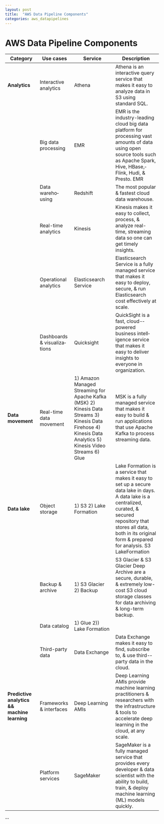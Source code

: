```yaml
---
layout: post
title:  "AWS Data Pipeline Components"
categories: aws_datapipelines
---
```


# AWS Data Pipeline Components

| Category | Use cases | Service | Descri­ption |
| --- | --- | --- | --- |
| **Analytics** | Intera­ctive analytics | Athena | Athena is an intera­ctive query service that makes it easy to analyze data in S3 using standard SQL. 
| | Big data processing | EMR | EMR is the indust­ry-­leading cloud big data platform for processing vast amounts of data using open source tools such as Apache Spark, Hive, HBase,­Flink, Hudi, & Presto. EMR
| | Data wareho­using | Redshift | The most popular & fastest cloud data warehouse. |
| |	Real-time analytics |Kinesis | Kinesis makes it easy to collect, process, & analyze real-time, streaming data so one can get timely insights. |
| | Operat­ional analytics | Elasti­csearch Service | Elasti­csearch Service is a fully managed service that makes it easy to deploy, secure, & run Elasti­csearch cost effect­ively at scale.|
| | Dashboards & visual­iza­tions |Quicksight | QuickSight is a fast, cloud-­powered business intell­igence service that makes it easy to deliver insights to everyone in organi­zation. |
| **Data movement** | Real-time data movement | 1) Amazon Managed Streaming for Apache Kafka (MSK) 2) Kinesis Data Streams 3) Kinesis Data Firehose 4) Kinesis Data Analytics 5) Kinesis Video Streams 6) Glue | MSK is a fully managed service that makes it easy to build & run applic­ations that use Apache Kafka to process streaming data. | 
| **Data lake** | Object storage | 1) S3 2) Lake Formation | Lake Formation is a service that makes it easy to set up a secure data lake in days. A data lake is a centra­lized, curated, & secured repository that stores all data, both in its original form & prepared for analysis. S3 LakeFo­rmation |	
| | Backup & archive | 1) S3 Glacier 2) Backup | S3 Glacier & S3 Glacier Deep Archive are a secure, durable, & extremely low-cost S3 cloud storage classes for data archiving & long-term backup.|
| | Data catalog | 1) Glue 2)) Lake Formation |
| | Third-­party data | Data Exchange | Data Exchange makes it easy to find, subscribe to, & use third-­party data in the cloud. |
| **Predictive analytics && machine learning** | Frameworks & interfaces | Deep Learning AMIs | Deep Learning AMIs provide machine learning practi­tioners & resear­chers with the infras­tru­cture & tools to accelerate deep learning in the cloud, at any scale.| 
| | Platform services |SageMaker | SageMaker is a fully managed service that provides every developer & data scientist with the ability to build, train, & deploy machine learning (ML) models quickly.|

--